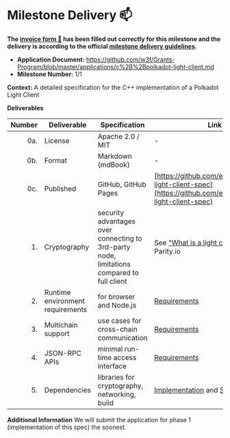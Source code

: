 # Milestone Delivery :mailbox:

**The [invoice form :pencil:](https://docs.google.com/forms/d/e/1FAIpQLSfmNYaoCgrxyhzgoKQ0ynQvnNRoTmgApz9NrMp-hd8mhIiO0A/viewform) has been filled out correctly for this milestone and the delivery is according to the official [milestone delivery guidelines](https://github.com/w3f/Grants-Program/blob/master/docs/milestone-deliverables-guidelines.md).**  

* **Application Document:** https://github.com/w3f/Grants-Program/blob/master/applications/c%2B%2Bpolkadot-light-client.md
* **Milestone Number:** 1/1

**Context:** A detailed specification for the C++ implementation of a Polkadot Light Client

**Deliverables**

| Number | Deliverable   | Specification | Link | Notes |
| -----: | ------------- | ------------------------------ | --- | --- |
|    0a. | License       | Apache 2.0 / MIT                                      |-|-| 
|    0b. | Format        | Markdown (mdBook)                                     |-|-| 
|    0c. | Published     | GitHub, GitHub Pages                                  |[https://github.com/eqlabs/polkadot-light-client-spec](https://github.com/eqlabs/polkadot-light-client-spec)|-|
|    1. | Cryptography | security advantages over connecting to 3rd-party node, limitations compared to full client  | See ["What is a light client?"]( https://www.parity.io/blog/what-is-a-light-client/) at Parity.io|-
|    2. | Runtime environment requirements | for browser and Node.js |[Requirements](https://github.com/eqlabs/polkadot-light-client-spec/blob/master/src/requirements.md#user-experience)|-
|    3. | Multichain support | use cases for cross-chain communication |[Requirements](https://github.com/eqlabs/polkadot-light-client-spec/blob/master/src/requirements.md#functionality)|-
|    4. | JSON-RPC APIs | minimal run-time access interface |[Requirements](https://github.com/eqlabs/polkadot-light-client-spec/blob/master/src/requirements.md#functionality)|-
|    5. | Dependencies | libraries for cryptography, networking, build | [Implementation](https://github.com/eqlabs/polkadot-light-client-spec/blob/master/src/implementation.md) and [Stages](https://github.com/eqlabs/polkadot-light-client-spec/blob/master/src/stages.md)|-

**Additional Information**
We will submit the application for phase 1 (implementation of this spec) the soonest.
